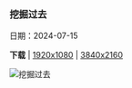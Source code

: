 ### 挖掘过去

日期：2024-07-15

**下载**  |  [1920x1080](https://cn.bing.com/th?id=OHR.AncientOrkney_ZH-CN1110318653_1920x1080.jpg)  |  [3840x2160](https://cn.bing.com/th?id=OHR.AncientOrkney_ZH-CN1110318653_UHD.jpg)

![挖掘过去](https://cn.bing.com/th?id=OHR.AncientOrkney_ZH-CN1110318653_1920x1080.jpg "斯卡拉布雷的新石器时代遗迹,奥克尼群岛,苏格兰 (© Paul Williams - FunkyStock/Getty Images)")

